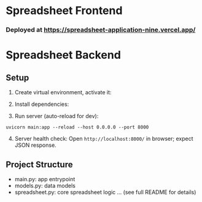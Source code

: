 # Spreadsheet Frontend
### Deployed at https://spreadsheet-application-nine.vercel.app/
# Spreadsheet Backend

## Setup

1. Create virtual environment, activate it:

2. Install dependencies:

3. Run server (auto-reload for dev):

```
uvicorn main:app --reload --host 0.0.0.0 --port 8000
```

4. Server health check:
   Open `http://localhost:8000/` in browser; expect JSON response.

## Project Structure

- main.py: app entrypoint
- models.py: data models
- spreadsheet.py: core spreadsheet logic
  ... (see full README for details)
